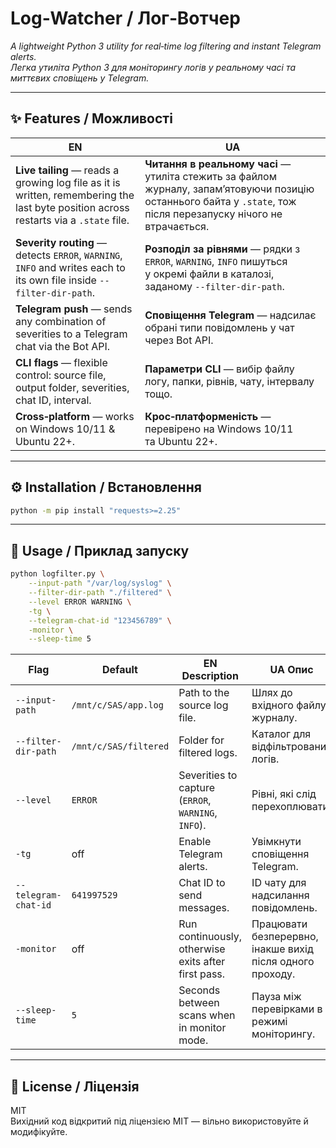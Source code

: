 # Log‑Watcher / Лог‑Вотчер

*A lightweight Python 3 utility for real‑time log filtering and instant Telegram alerts.*  
*Легка утиліта Python 3 для моніторингу логів у реальному часі та миттєвих сповіщень у Telegram.*

---

## ✨ Features / Можливості

| EN | UA |
| --- | --- |
| **Live tailing** — reads a growing log file as it is written, remembering the last byte position across restarts via a `.state` file. | **Читання в реальному часі** — утиліта стежить за файлом журналу, запамʼятовуючи позицію останнього байта у `.state`, тож після перезапуску нічого не втрачається. |
| **Severity routing** — detects `ERROR`, `WARNING`, `INFO` and writes each to its own file inside `--filter-dir-path`. | **Розподіл за рівнями** — рядки з `ERROR`, `WARNING`, `INFO` пишуться у окремі файли в каталозі, заданому `--filter-dir-path`. |
| **Telegram push** — sends any combination of severities to a Telegram chat via the Bot API. | **Сповіщення Telegram** — надсилає обрані типи повідомлень у чат через Bot API. |
| **CLI flags** — flexible control: source file, output folder, severities, chat ID, interval. | **Параметри CLI** — вибір файлу логу, папки, рівнів, чату, інтервалу тощо. |
| **Cross‑platform** — works on Windows 10/11 & Ubuntu 22+. | **Крос‑платформеність** — перевірено на Windows 10/11 та Ubuntu 22+. |

---

## ⚙️  Installation / Встановлення

```bash
python -m pip install "requests>=2.25"
```

---

## 🚀  Usage / Приклад запуску

```bash
python logfilter.py \
    --input-path "/var/log/syslog" \
    --filter-dir-path "./filtered" \
    --level ERROR WARNING \
    -tg \
    --telegram-chat-id "123456789" \
    -monitor \
    --sleep-time 5
```

| Flag | Default | EN Description | UA Опис |
|------|---------|----------------|---------|
| `--input-path` | `/mnt/c/SAS/app.log` | Path to the source log file. | Шлях до вхідного файлу журналу. |
| `--filter-dir-path` | `/mnt/c/SAS/filtered` | Folder for filtered logs. | Каталог для відфільтрованих логів. |
| `--level` | `ERROR` | Severities to capture (`ERROR`, `WARNING`, `INFO`). | Рівні, які слід перехоплювати. |
| `-tg` | off | Enable Telegram alerts. | Увімкнути сповіщення Telegram. |
| `--telegram-chat-id` | `641997529` | Chat ID to send messages. | ID чату для надсилання повідомлень. |
| `-monitor` | off | Run continuously, otherwise exits after first pass. | Працювати безперервно, інакше вихід після одного проходу. |
| `--sleep-time` | `5` | Seconds between scans when in monitor mode. | Пауза між перевірками в режимі моніторингу. |

---

## 📄  License / Ліцензія

MIT  
Вихідний код відкритий під ліцензією MIT — вільно використовуйте й модифікуйте.

